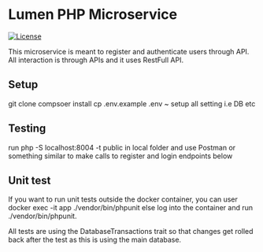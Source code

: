 # Lumen PHP Microservice

[![License](https://img.shields.io/packagist/l/laravel/framework)](https://packagist.org/packages/laravel/lumen-framework)

This microservice is meant to register and authenticate users through API. All interaction is through APIs and it uses RestFull API.

## Setup
git clone
compsoer install
cp .env.example .env ~ setup all setting i.e DB etc

## Testing
run php -S localhost:8004 -t public in local folder and use Postman or something similar to make calls to register and login endpoints below

## Unit test
If you want to run unit tests outside the docker container, you can user
docker exec -it app ./vendor/bin/phpunit else log into the container and run  ./vendor/bin/phpunit.

All tests are using the DatabaseTransactions trait so that changes get rolled back after the test as this is using the main database.

